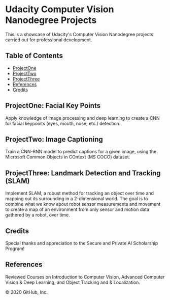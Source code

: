 # Udacity Computer Vision Nanodegree Projects

This is a showcase of Udacity's Computer Vision Nanodegree projects carried out for professional development.


## Table of Contents

* [ProjectOne](#projectOne)
* [ProjectTwo](#projectTwo)
* [ProjectThree](#projectThree)
* [References](#references)
* [Credits](#credits)

## ProjectOne: Facial Key Points
Apply knowledge of image processing and deep learning to create a CNN for facial keypoints (eyes, mouth, nose, etc.) detection.

## ProjectTwo: Image Captioning
Train a CNN-RNN model to predict captions for a given image, using the Microsoft Common Objects in COntext (MS COCO) dataset.

## ProjectThree: Landmark Detection and Tracking (SLAM)
Implement SLAM, a robust method for tracking an object over time and mapping out its surrounding in a 2-dimensional world. The goal is to combine what we know about robot sensor measurements and movement to create a map of an environment from only sensor and motion data gathered by a robot, over time.

## Credits
Special thanks and appreciation to the Secure and Private AI Scholarship Program!

## References
Reviewed Courses on Introduction to Computer Vision, Advanced Computer Vision & Deep Learning, and  Object Tracking and & Localization.

© 2020 GitHub, Inc.
